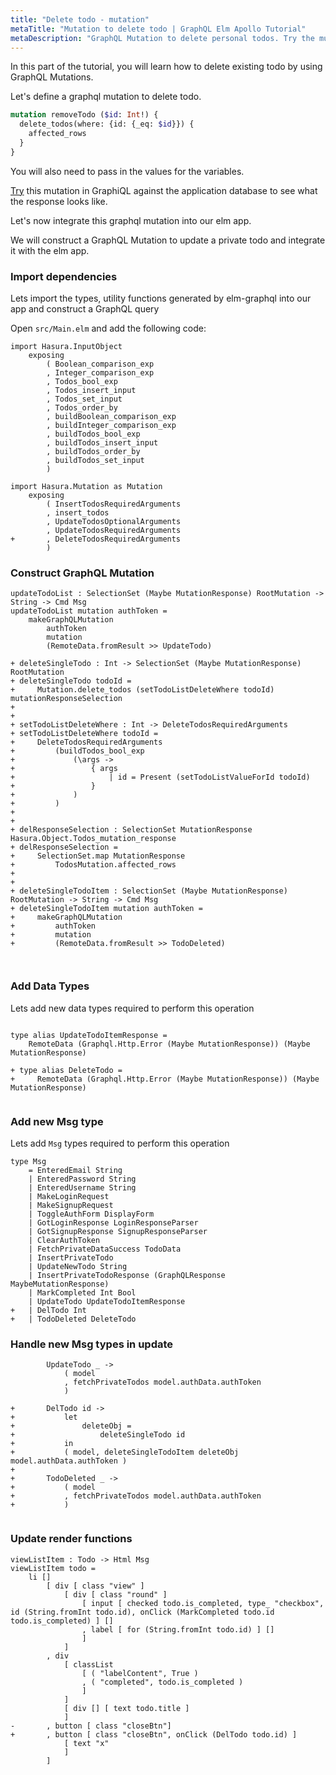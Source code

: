 ```yaml
---
title: "Delete todo - mutation"
metaTitle: "Mutation to delete todo | GraphQL Elm Apollo Tutorial"
metaDescription: "GraphQL Mutation to delete personal todos. Try the mutation in GraphiQL, passing the Authorization token to get authenticated results."
---
```


In this part of the tutorial, you will learn how to delete existing todo by using GraphQL Mutations.

Let's define a graphql mutation to delete todo.

```graphql
mutation removeTodo ($id: Int!) {
  delete_todos(where: {id: {_eq: $id}}) {
    affected_rows
  }
}
```

You will also need to pass in the values for the variables.

[Try](https://learn.hasura.io/graphql/graphiql?tutorial=react-native) this mutation in GraphiQL against the application database to see what the response looks like.

Let's now integrate this graphql mutation into our elm app.

We will construct a GraphQL Mutation to update a private todo and integrate it with the elm app.


### Import dependencies

Lets import the types, utility functions generated by elm-graphql into our app and construct a GraphQL query

Open `src/Main.elm` and add the following code:

<GithubLink link="https://github.com/hasura/graphql-engine/blob/master/community/learn/graphql-tutorials/tutorials/elm/app-final/src/Main.elm" text="src/Main.elm" />


```
import Hasura.InputObject
    exposing
        ( Boolean_comparison_exp
        , Integer_comparison_exp
        , Todos_bool_exp
        , Todos_insert_input
        , Todos_set_input
        , Todos_order_by
        , buildBoolean_comparison_exp
        , buildInteger_comparison_exp
        , buildTodos_bool_exp
        , buildTodos_insert_input
        , buildTodos_order_by
        , buildTodos_set_input
        )

import Hasura.Mutation as Mutation
    exposing
        ( InsertTodosRequiredArguments
        , insert_todos
        , UpdateTodosOptionalArguments
        , UpdateTodosRequiredArguments
+       , DeleteTodosRequiredArguments
        )
```

### Construct GraphQL Mutation

```
updateTodoList : SelectionSet (Maybe MutationResponse) RootMutation -> String -> Cmd Msg
updateTodoList mutation authToken =
    makeGraphQLMutation
        authToken
        mutation
        (RemoteData.fromResult >> UpdateTodo)

+ deleteSingleTodo : Int -> SelectionSet (Maybe MutationResponse) RootMutation
+ deleteSingleTodo todoId =
+     Mutation.delete_todos (setTodoListDeleteWhere todoId) mutationResponseSelection
+ 
+ 
+ setTodoListDeleteWhere : Int -> DeleteTodosRequiredArguments
+ setTodoListDeleteWhere todoId =
+     DeleteTodosRequiredArguments
+         (buildTodos_bool_exp
+             (\args ->
+                 { args
+                     | id = Present (setTodoListValueForId todoId)
+                 }
+             )
+         )
+ 
+ 
+ delResponseSelection : SelectionSet MutationResponse Hasura.Object.Todos_mutation_response
+ delResponseSelection =
+     SelectionSet.map MutationResponse
+         TodosMutation.affected_rows
+ 
+ 
+ deleteSingleTodoItem : SelectionSet (Maybe MutationResponse) RootMutation -> String -> Cmd Msg
+ deleteSingleTodoItem mutation authToken =
+     makeGraphQLMutation
+         authToken
+         mutation
+         (RemoteData.fromResult >> TodoDeleted)



```

### Add Data Types

Lets add new data types required to perform this operation

```

type alias UpdateTodoItemResponse =
    RemoteData (Graphql.Http.Error (Maybe MutationResponse)) (Maybe MutationResponse)

+ type alias DeleteTodo =
+     RemoteData (Graphql.Http.Error (Maybe MutationResponse)) (Maybe MutationResponse)


```


### Add new Msg type

Lets add `Msg` types required to perform this operation

```
type Msg
    = EnteredEmail String
    | EnteredPassword String
    | EnteredUsername String
    | MakeLoginRequest
    | MakeSignupRequest
    | ToggleAuthForm DisplayForm
    | GotLoginResponse LoginResponseParser
    | GotSignupResponse SignupResponseParser
    | ClearAuthToken
    | FetchPrivateDataSuccess TodoData
    | InsertPrivateTodo
    | UpdateNewTodo String
    | InsertPrivateTodoResponse (GraphQLResponse MaybeMutationResponse)
   	| MarkCompleted Int Bool
   	| UpdateTodo UpdateTodoItemResponse
+   | DelTodo Int
+   | TodoDeleted DeleteTodo
```


### Handle new Msg types in update

```
        UpdateTodo _ ->
            ( model
            , fetchPrivateTodos model.authData.authToken
            )

+       DelTodo id ->
+           let
+               deleteObj =
+                   deleteSingleTodo id
+           in
+           ( model, deleteSingleTodoItem deleteObj model.authData.authToken )
+
+       TodoDeleted _ ->
+           ( model
+           , fetchPrivateTodos model.authData.authToken
+           )


```


### Update render functions


```
viewListItem : Todo -> Html Msg
viewListItem todo =
    li []
        [ div [ class "view" ]
            [ div [ class "round" ]
                [ input [ checked todo.is_completed, type_ "checkbox", id (String.fromInt todo.id), onClick (MarkCompleted todo.id todo.is_completed) ] []
                , label [ for (String.fromInt todo.id) ] []
                ]
            ]
        , div
            [ classList
                [ ( "labelContent", True )
                , ( "completed", todo.is_completed )
                ]
            ]
            [ div [] [ text todo.title ]
            ]
-       , button [ class "closeBtn"]
+       , button [ class "closeBtn", onClick (DelTodo todo.id) ]
            [ text "x"
            ]
        ]
```
